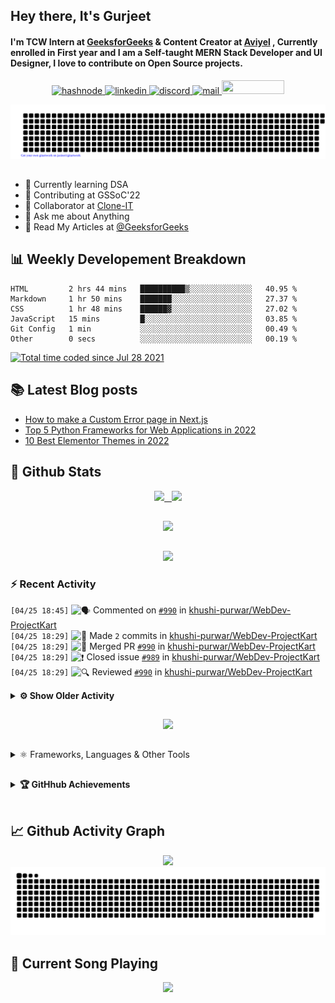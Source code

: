 ## Hey there, It's Gurjeet
#### I'm TCW Intern at [GeeksforGeeks](https://www.geeksforgeeks.org/) & Content Creator at [Aviyel](https://aviyel.com/discussions) , Currently enrolled in First year and I am a Self-taught MERN Stack Developer and UI Designer, I love to contribute on Open Source projects. 

<p align="center">
    <a href="https://gurjeet.hashnode.dev/" target="_blank">
    <img src="https://img.shields.io/badge/@gurjeetsingh-5C87FE?style=for-the-badge&logo=hashnode&logoColor=white" width="130" height="22" alt="hashnode">
    <a href="https://www.linkedin.com/in/gurjeet-singh-virdee-25a476199/" target="_blank">
    <img src="https://img.shields.io/badge/Gurjeet%20Singh%20Virdee-1976D2?style=for-the-badge&logo=linkedin&logoColor=white" width="150" height="22" alt="linkedin">
    <a href="https://discordapp.com/users/916597112882495510" target="_blank">
    <img src="https://img.shields.io/badge/@Guri-5865F2?style=for-the-badge&logo=discord&logoColor=white" width="80" height="22" alt="discord">
    <a href="https://leetcode.com/gurjeetsinghvirdee/" target="_blank">
    <img src="https://img.shields.io/badge/@gurjeetsinghvirdee-FFA116?style=for-the-badge&logo=leetcode&logoColor=white" width="150" height="22" alt="mail">
    <a href = "mailto: gurjeetsinghvirdee@gmail.com" target="_blank"><img src="https://img.shields.io/badge/Say, Hello-D74E43?style=for-the-badge&logo=gmail&logoColor=white" width="100" height="22"></a>
 </p>
 
<p align="center">
    <img src="https://github.com/gurjeetsinghvirdee/gurjeetsinghvirdee/blob/main/gitartwork.svg" />
</p>    
   
 
##         
        
<ul align="left">
  <li> 🏫 Currently learning DSA </li>
  <li> 💜 Contributing at GSSoC'22 </li>
  <li> 🤝 Collaborator at <a href="https://github.com/Rayman-Sodhi/Clone-IT"> Clone-IT </a></li>
  <li> 💬 Ask me about Anything </li>
  <li> 📕 Read My Articles at 
   <a href="https://auth.geeksforgeeks.org/user/gurjeetsinghvirdee/articles" target="_blank">@GeeksforGeeks</a>
 </li>
</ul>  
        
##        
  
## 📊 Weekly Developement Breakdown
  
<!--START_SECTION:waka-->

```text
HTML         2 hrs 44 mins   ██████████▒░░░░░░░░░░░░░░   40.95 %
Markdown     1 hr 50 mins    ███████░░░░░░░░░░░░░░░░░░   27.37 %
CSS          1 hr 48 mins    ██████▓░░░░░░░░░░░░░░░░░░   27.02 %
JavaScript   15 mins         █░░░░░░░░░░░░░░░░░░░░░░░░   03.85 %
Git Config   1 min           ░░░░░░░░░░░░░░░░░░░░░░░░░   00.49 %
Other        0 secs          ░░░░░░░░░░░░░░░░░░░░░░░░░   00.19 %
```

<!--END_SECTION:waka--> 

<a href="https://wakatime.com/@ff7098eb-56b3-4619-bbbb-86aad0fce365"><img src="https://wakatime.com/badge/user/ff7098eb-56b3-4619-bbbb-86aad0fce365.svg?style=for-the-badge" alt="Total time coded since Jul 28 2021" /></a>
  
    
## 📚 Latest Blog posts
<!-- BLOG-POST-LIST:START -->
- [How to make a Custom Error page in Next.js](https://gurjeet.hashnode.dev/how-to-make-a-custom-error-page-in-nextjs)
- [Top 5 Python Frameworks for Web Applications in 2022](https://gurjeet.hashnode.dev/top-5-python-frameworks-for-web-applications-in-2022)
- [10 Best Elementor Themes in 2022](https://gurjeet.hashnode.dev/10-best-elementor-themes-in-2022)
<!-- BLOG-POST-LIST:END -->  
  
##
        
## 💫 Github Stats
        
<div align="center">
 <a href="https://github-readme-streak-stats.herokuapp.com/?user=gurjeetsinghvirdee&theme=synthwave" target="_blank">
   <img width="45%" src="https://github-readme-streak-stats.herokuapp.com/?user=gurjeetsinghvirdee&theme=synthwave" /> &nbsp;
 </a>
    
 <a href="https://github-readme-stats.vercel.app/api?username=gurjeetsinghvirdee&show_icons=true&theme=synthwave&include_all_commits=true" target="_blank">
  <img width="45%" src="https://github-readme-stats.vercel.app/api?username=gurjeetsinghvirdee&show_icons=true&theme=synthwave&include_all_commits=true" />
 </a>
</div>      
  
##
        
<div align="center">
   <a href="https://github-readme-stats.vercel.app/api/top-langs/?username=gurjeetsinghvirdee&layout=compact&hide=html&theme=synthwave" target="_blank">
       <img width="43%" src="https://github-readme-stats.vercel.app/api/top-langs/?username=gurjeetsinghvirdee&layout=compact&&theme=synthwave" />  
   </a> 
</div>   

##        
  
<p align="center">
  <img src="https://github-profile-summary-cards.vercel.app/api/cards/profile-details?username=gurjeetsinghvirdee&theme=dracula&hide_border=true" />
</p>
        
### ⚡ Recent Activity     
        
<!--START_SECTION:activity-->  
`[04/25 18:45]` <img alt="🗣" src="https://github.com/cheesits456/github-activity-readme/raw/master/icons/comment.png" align="top" height="18"> Commented on [`#990`](https://github.com//khushi-purwar/WebDev-ProjectKart/issues/990 'alumni tracking system') in [khushi-purwar/WebDev-ProjectKart](https://github.com/khushi-purwar/WebDev-ProjectKart)  
`[04/25 18:29]` <img alt="📝" src="https://github.com/cheesits456/github-activity-readme/raw/master/icons/commit.png" align="top" height="18"> Made `2` commits in [khushi-purwar/WebDev-ProjectKart](https://github.com/khushi-purwar/WebDev-ProjectKart)  
`[04/25 18:29]` <img alt="🎉" src="https://github.com/cheesits456/github-activity-readme/raw/master/icons/merge.png" align="top" height="18"> Merged PR [`#990`](https://github.com//khushi-purwar/WebDev-ProjectKart/pull/990 'alumni tracking system') in [khushi-purwar/WebDev-ProjectKart](https://github.com/khushi-purwar/WebDev-ProjectKart)  
`[04/25 18:29]` <img alt="❗️" src="https://github.com/cheesits456/github-activity-readme/raw/master/icons/issue.png" align="top" height="18"> Closed issue [`#989`](https://github.com//khushi-purwar/WebDev-ProjectKart/issues/989 'Alumni Tracking System') in [khushi-purwar/WebDev-ProjectKart](https://github.com/khushi-purwar/WebDev-ProjectKart)  
`[04/25 18:29]` <img alt="🔍" src="https://github.com/cheesits456/github-activity-readme/raw/master/icons/review.png" align="top" height="18"> Reviewed [`#990`](https://github.com//khushi-purwar/WebDev-ProjectKart/pull/990 'alumni tracking system') in [khushi-purwar/WebDev-ProjectKart](https://github.com/khushi-purwar/WebDev-ProjectKart)  

<details><summary><b> ⚙️ Show Older Activity</b></summary>

`[04/25 18:18]` <img alt="📝" src="https://github.com/cheesits456/github-activity-readme/raw/master/icons/commit.png" align="top" height="18"> Made `2` commits in [khushi-purwar/WebDev-ProjectKart](https://github.com/khushi-purwar/WebDev-ProjectKart)  
`[04/25 18:18]` <img alt="🎉" src="https://github.com/cheesits456/github-activity-readme/raw/master/icons/merge.png" align="top" height="18"> Merged PR [`#988`](https://github.com//khushi-purwar/WebDev-ProjectKart/pull/988 'Added user-profile-page') in [khushi-purwar/WebDev-ProjectKart](https://github.com/khushi-purwar/WebDev-ProjectKart)  
`[04/25 18:18]` <img alt="❗️" src="https://github.com/cheesits456/github-activity-readme/raw/master/icons/issue.png" align="top" height="18"> Closed issue [`#984`](https://github.com//khushi-purwar/WebDev-ProjectKart/issues/984 'Profile Page for Mobile Screen') in [khushi-purwar/WebDev-ProjectKart](https://github.com/khushi-purwar/WebDev-ProjectKart)  
`[04/25 18:17]` <img alt="🔍" src="https://github.com/cheesits456/github-activity-readme/raw/master/icons/review.png" align="top" height="18"> Reviewed [`#988`](https://github.com//khushi-purwar/WebDev-ProjectKart/pull/988 'Added user-profile-page') in [khushi-purwar/WebDev-ProjectKart](https://github.com/khushi-purwar/WebDev-ProjectKart)  
`[04/25 17:56]` <img alt="📝" src="https://github.com/cheesits456/github-activity-readme/raw/master/icons/commit.png" align="top" height="18"> Made `5` commits in [khushi-purwar/WebDev-ProjectKart](https://github.com/khushi-purwar/WebDev-ProjectKart)  
`[04/25 17:56]` <img alt="🎉" src="https://github.com/cheesits456/github-activity-readme/raw/master/icons/merge.png" align="top" height="18"> Merged PR [`#985`](https://github.com//khushi-purwar/WebDev-ProjectKart/pull/985 'Added Tower of Hanoi Game') in [khushi-purwar/WebDev-ProjectKart](https://github.com/khushi-purwar/WebDev-ProjectKart)  
`[04/25 17:56]` <img alt="❗️" src="https://github.com/cheesits456/github-activity-readme/raw/master/icons/issue.png" align="top" height="18"> Closed issue [`#692`](https://github.com//khushi-purwar/WebDev-ProjectKart/issues/692 'Adding Tower of Hanoi Game') in [khushi-purwar/WebDev-ProjectKart](https://github.com/khushi-purwar/WebDev-ProjectKart)  
`[04/25 17:56]` <img alt="🔍" src="https://github.com/cheesits456/github-activity-readme/raw/master/icons/review.png" align="top" height="18"> Reviewed [`#985`](https://github.com//khushi-purwar/WebDev-ProjectKart/pull/985 'Added Tower of Hanoi Game') in [khushi-purwar/WebDev-ProjectKart](https://github.com/khushi-purwar/WebDev-ProjectKart)  
`[04/25 17:55]` <img alt="📝" src="https://github.com/cheesits456/github-activity-readme/raw/master/icons/commit.png" align="top" height="18"> Made `2` commits in [khushi-purwar/WebDev-ProjectKart](https://github.com/khushi-purwar/WebDev-ProjectKart)  
`[04/25 17:55]` <img alt="🎉" src="https://github.com/cheesits456/github-activity-readme/raw/master/icons/merge.png" align="top" height="18"> Merged PR [`#986`](https://github.com//khushi-purwar/WebDev-ProjectKart/pull/986 'adding magic ball 8 game') in [khushi-purwar/WebDev-ProjectKart](https://github.com/khushi-purwar/WebDev-ProjectKart)  
`[04/25 17:55]` <img alt="❗️" src="https://github.com/cheesits456/github-activity-readme/raw/master/icons/issue.png" align="top" height="18"> Closed issue [`#963`](https://github.com//khushi-purwar/WebDev-ProjectKart/issues/963 'Magic Ball 8') in [khushi-purwar/WebDev-ProjectKart](https://github.com/khushi-purwar/WebDev-ProjectKart)  
`[04/25 17:55]` <img alt="🔍" src="https://github.com/cheesits456/github-activity-readme/raw/master/icons/review.png" align="top" height="18"> Reviewed [`#986`](https://github.com//khushi-purwar/WebDev-ProjectKart/pull/986 'adding magic ball 8 game') in [khushi-purwar/WebDev-ProjectKart](https://github.com/khushi-purwar/WebDev-ProjectKart)  
`[04/25 16:59]` <img alt="🗣" src="https://github.com/cheesits456/github-activity-readme/raw/master/icons/comment.png" align="top" height="18"> Commented on [`#952`](https://github.com//khushi-purwar/WebDev-ProjectKart/issues/952 'Added clone of JetBrains Website') in [khushi-purwar/WebDev-ProjectKart](https://github.com/khushi-purwar/WebDev-ProjectKart)  
`[04/25 16:52]` <img alt="🗣" src="https://github.com/cheesits456/github-activity-readme/raw/master/icons/comment.png" align="top" height="18"> Commented on [`#952`](https://github.com//khushi-purwar/WebDev-ProjectKart/issues/952 'Added clone of JetBrains Website') in [khushi-purwar/WebDev-ProjectKart](https://github.com/khushi-purwar/WebDev-ProjectKart)  
`[04/25 16:46]` <img alt="📝" src="https://github.com/cheesits456/github-activity-readme/raw/master/icons/commit.png" align="top" height="18"> Made `48` commits in [gurjeetsinghvirdee/WebDev-ProjectKart](https://github.com/gurjeetsinghvirdee/WebDev-ProjectKart)  
`[04/25 16:44]` <img alt="🗣" src="https://github.com/cheesits456/github-activity-readme/raw/master/icons/comment.png" align="top" height="18"> Commented on [`#983`](https://github.com//khushi-purwar/WebDev-ProjectKart/issues/983 'Added .xyz Website Clone') in [khushi-purwar/WebDev-ProjectKart](https://github.com/khushi-purwar/WebDev-ProjectKart)  
`[04/25 16:42]` <img alt="🗣" src="https://github.com/cheesits456/github-activity-readme/raw/master/icons/comment.png" align="top" height="18"> Commented on [`#399`](https://github.com//Rayman-Sodhi/Clone-IT/issues/399 'Added Girlscript Summer Of Code(GSSoC) Website Clone') in [Rayman-Sodhi/Clone-IT](https://github.com/Rayman-Sodhi/Clone-IT)  
`[04/25 16:41]` <img alt="📝" src="https://github.com/cheesits456/github-activity-readme/raw/master/icons/commit.png" align="top" height="18"> Made `2` commits in [Rayman-Sodhi/Clone-IT](https://github.com/Rayman-Sodhi/Clone-IT)  
`[04/25 16:41]` <img alt="🎉" src="https://github.com/cheesits456/github-activity-readme/raw/master/icons/merge.png" align="top" height="18"> Merged PR [`#415`](https://github.com//Rayman-Sodhi/Clone-IT/pull/415 'Revert "Added Girlscript Summer Of Code(GSSoC) Website Clone"') in [Rayman-Sodhi/Clone-IT](https://github.com/Rayman-Sodhi/Clone-IT)  
`[04/25 16:41]` <img alt="✅" src="https://github.com/cheesits456/github-activity-readme/raw/master/icons/pr-open.png" align="top" height="18"> Opened PR [`#415`](https://github.com//Rayman-Sodhi/Clone-IT/pull/415 'Revert "Added Girlscript Summer Of Code(GSSoC) Website Clone"') in [Rayman-Sodhi/Clone-IT](https://github.com/Rayman-Sodhi/Clone-IT)  
`[04/25 16:41]` <img alt="📂" src="https://github.com/cheesits456/github-activity-readme/raw/master/icons/create-branch.png" align="top" height="18"> Created branch [`revert-399-main`](https://github.com/Rayman-Sodhi/Clone-IT/tree/revert-399-main) in [Rayman-Sodhi/Clone-IT](https://github.com/Rayman-Sodhi/Clone-IT)  
`[04/25 16:31]` <img alt="🔍" src="https://github.com/cheesits456/github-activity-readme/raw/master/icons/review.png" align="top" height="18"> Reviewed [`#983`](https://github.com//khushi-purwar/WebDev-ProjectKart/pull/983 'Added .xyz Website Clone') in [khushi-purwar/WebDev-ProjectKart](https://github.com/khushi-purwar/WebDev-ProjectKart)  
`[04/25 16:24]` <img alt="🗣" src="https://github.com/cheesits456/github-activity-readme/raw/master/icons/comment.png" align="top" height="18"> Commented on [`#977`](https://github.com//khushi-purwar/WebDev-ProjectKart/issues/977 'Calculate EMI🧮') in [khushi-purwar/WebDev-ProjectKart](https://github.com/khushi-purwar/WebDev-ProjectKart)  
`[04/25 16:19]` <img alt="🔍" src="https://github.com/cheesits456/github-activity-readme/raw/master/icons/review.png" align="top" height="18"> Reviewed [`#977`](https://github.com//khushi-purwar/WebDev-ProjectKart/pull/977 'Calculate EMI🧮') in [khushi-purwar/WebDev-ProjectKart](https://github.com/khushi-purwar/WebDev-ProjectKart)  
`[04/25 16:19]` <img alt="🗣" src="https://github.com/cheesits456/github-activity-readme/raw/master/icons/comment.png" align="top" height="18"> Commented on [`#977`](https://github.com//khushi-purwar/WebDev-ProjectKart/issues/977 'Calculate EMI🧮') in [khushi-purwar/WebDev-ProjectKart](https://github.com/khushi-purwar/WebDev-ProjectKart)  
`[04/25 16:18]` <img alt="📝" src="https://github.com/cheesits456/github-activity-readme/raw/master/icons/commit.png" align="top" height="18"> Made `3` commits in [khushi-purwar/WebDev-ProjectKart](https://github.com/khushi-purwar/WebDev-ProjectKart)  
`[04/25 16:18]` <img alt="🎉" src="https://github.com/cheesits456/github-activity-readme/raw/master/icons/merge.png" align="top" height="18"> Merged PR [`#976`](https://github.com//khushi-purwar/WebDev-ProjectKart/pull/976 'Credit Card UI') in [khushi-purwar/WebDev-ProjectKart](https://github.com/khushi-purwar/WebDev-ProjectKart)  
`[04/25 16:18]` <img alt="❗️" src="https://github.com/cheesits456/github-activity-readme/raw/master/icons/issue.png" align="top" height="18"> Closed issue [`#927`](https://github.com//khushi-purwar/WebDev-ProjectKart/issues/927 'Credit Card UI') in [khushi-purwar/WebDev-ProjectKart](https://github.com/khushi-purwar/WebDev-ProjectKart)  
`[04/25 16:17]` <img alt="🔍" src="https://github.com/cheesits456/github-activity-readme/raw/master/icons/review.png" align="top" height="18"> Reviewed [`#976`](https://github.com//khushi-purwar/WebDev-ProjectKart/pull/976 'Credit Card UI') in [khushi-purwar/WebDev-ProjectKart](https://github.com/khushi-purwar/WebDev-ProjectKart)  
`[04/25 16:17]` <img alt="📝" src="https://github.com/cheesits456/github-activity-readme/raw/master/icons/commit.png" align="top" height="18"> Made `9` commits in [khushi-purwar/WebDev-ProjectKart](https://github.com/khushi-purwar/WebDev-ProjectKart)  
`[04/25 16:17]` <img alt="🎉" src="https://github.com/cheesits456/github-activity-readme/raw/master/icons/merge.png" align="top" height="18"> Merged PR [`#975`](https://github.com//khushi-purwar/WebDev-ProjectKart/pull/975 'Two Vertical Slider ') in [khushi-purwar/WebDev-ProjectKart](https://github.com/khushi-purwar/WebDev-ProjectKart)  
`[04/25 16:17]` <img alt="❗️" src="https://github.com/cheesits456/github-activity-readme/raw/master/icons/issue.png" align="top" height="18"> Closed issue [`#763`](https://github.com//khushi-purwar/WebDev-ProjectKart/issues/763 'Two Vertical Slider') in [khushi-purwar/WebDev-ProjectKart](https://github.com/khushi-purwar/WebDev-ProjectKart)  
`[04/25 16:17]` <img alt="🗣" src="https://github.com/cheesits456/github-activity-readme/raw/master/icons/comment.png" align="top" height="18"> Commented on [`#975`](https://github.com//khushi-purwar/WebDev-ProjectKart/issues/975 'Two Vertical Slider ') in [khushi-purwar/WebDev-ProjectKart](https://github.com/khushi-purwar/WebDev-ProjectKart)  
`[04/25 16:16]` <img alt="🔍" src="https://github.com/cheesits456/github-activity-readme/raw/master/icons/review.png" align="top" height="18"> Reviewed [`#975`](https://github.com//khushi-purwar/WebDev-ProjectKart/pull/975 'Two Vertical Slider ') in [khushi-purwar/WebDev-ProjectKart](https://github.com/khushi-purwar/WebDev-ProjectKart)  
`[04/25 16:16]` <img alt="🔍" src="https://github.com/cheesits456/github-activity-readme/raw/master/icons/review.png" align="top" height="18"> Reviewed [`#975`](https://github.com//khushi-purwar/WebDev-ProjectKart/pull/975 'Two Vertical Slider ') in [khushi-purwar/WebDev-ProjectKart](https://github.com/khushi-purwar/WebDev-ProjectKart)  
`[04/25 16:02]` <img alt="🗣" src="https://github.com/cheesits456/github-activity-readme/raw/master/icons/comment.png" align="top" height="18"> Commented on [`#965`](https://github.com//khushi-purwar/WebDev-ProjectKart/issues/965 'hysky website ') in [khushi-purwar/WebDev-ProjectKart](https://github.com/khushi-purwar/WebDev-ProjectKart)  
`[04/25 15:58]` <img alt="📝" src="https://github.com/cheesits456/github-activity-readme/raw/master/icons/commit.png" align="top" height="18"> Made `4` commits in [khushi-purwar/WebDev-ProjectKart](https://github.com/khushi-purwar/WebDev-ProjectKart)  
`[04/25 15:58]` <img alt="🎉" src="https://github.com/cheesits456/github-activity-readme/raw/master/icons/merge.png" align="top" height="18"> Merged PR [`#961`](https://github.com//khushi-purwar/WebDev-ProjectKart/pull/961 'Speed Tying Game') in [khushi-purwar/WebDev-ProjectKart](https://github.com/khushi-purwar/WebDev-ProjectKart)  
`[04/25 15:58]` <img alt="❗️" src="https://github.com/cheesits456/github-activity-readme/raw/master/icons/issue.png" align="top" height="18"> Closed issue [`#955`](https://github.com//khushi-purwar/WebDev-ProjectKart/issues/955 'Speed Typing Game') in [khushi-purwar/WebDev-ProjectKart](https://github.com/khushi-purwar/WebDev-ProjectKart)  
`[04/25 15:57]` <img alt="🔍" src="https://github.com/cheesits456/github-activity-readme/raw/master/icons/review.png" align="top" height="18"> Reviewed [`#961`](https://github.com//khushi-purwar/WebDev-ProjectKart/pull/961 'Speed Tying Game') in [khushi-purwar/WebDev-ProjectKart](https://github.com/khushi-purwar/WebDev-ProjectKart)  
`[04/25 15:57]` <img alt="🎉" src="https://github.com/cheesits456/github-activity-readme/raw/master/icons/merge.png" align="top" height="18"> Merged PR [`#973`](https://github.com//khushi-purwar/WebDev-ProjectKart/pull/973 'adding virtual drum') in [khushi-purwar/WebDev-ProjectKart](https://github.com/khushi-purwar/WebDev-ProjectKart)  
`[04/25 15:56]` <img alt="🔍" src="https://github.com/cheesits456/github-activity-readme/raw/master/icons/review.png" align="top" height="18"> Reviewed [`#973`](https://github.com//khushi-purwar/WebDev-ProjectKart/pull/973 'adding virtual drum') in [khushi-purwar/WebDev-ProjectKart](https://github.com/khushi-purwar/WebDev-ProjectKart)  
`[04/25 15:56]` <img alt="📝" src="https://github.com/cheesits456/github-activity-readme/raw/master/icons/commit.png" align="top" height="18"> Made `2` commits in [khushi-purwar/WebDev-ProjectKart](https://github.com/khushi-purwar/WebDev-ProjectKart)  
`[04/25 15:56]` <img alt="🎉" src="https://github.com/cheesits456/github-activity-readme/raw/master/icons/merge.png" align="top" height="18"> Merged PR [`#954`](https://github.com//khushi-purwar/WebDev-ProjectKart/pull/954 'Indian Postal Code Tracker Added') in [khushi-purwar/WebDev-ProjectKart](https://github.com/khushi-purwar/WebDev-ProjectKart)  
`[04/25 15:56]` <img alt="❗️" src="https://github.com/cheesits456/github-activity-readme/raw/master/icons/issue.png" align="top" height="18"> Closed issue [`#916`](https://github.com//khushi-purwar/WebDev-ProjectKart/issues/916 'Indian Postal Code Tracker') in [khushi-purwar/WebDev-ProjectKart](https://github.com/khushi-purwar/WebDev-ProjectKart)  
`[04/25 15:56]` <img alt="🔍" src="https://github.com/cheesits456/github-activity-readme/raw/master/icons/review.png" align="top" height="18"> Reviewed [`#954`](https://github.com//khushi-purwar/WebDev-ProjectKart/pull/954 'Indian Postal Code Tracker Added') in [khushi-purwar/WebDev-ProjectKart](https://github.com/khushi-purwar/WebDev-ProjectKart)  
`[04/25 15:53]` <img alt="📝" src="https://github.com/cheesits456/github-activity-readme/raw/master/icons/commit.png" align="top" height="18"> Made `4` commits in [khushi-purwar/WebDev-ProjectKart](https://github.com/khushi-purwar/WebDev-ProjectKart)  
`[04/25 15:53]` <img alt="🎉" src="https://github.com/cheesits456/github-activity-readme/raw/master/icons/merge.png" align="top" height="18"> Merged PR [`#978`](https://github.com//khushi-purwar/WebDev-ProjectKart/pull/978 'Simple-interest-Calculator') in [khushi-purwar/WebDev-ProjectKart](https://github.com/khushi-purwar/WebDev-ProjectKart)  
`[04/25 15:53]` <img alt="❗️" src="https://github.com/cheesits456/github-activity-readme/raw/master/icons/issue.png" align="top" height="18"> Closed issue [`#956`](https://github.com//khushi-purwar/WebDev-ProjectKart/issues/956 'Calculate Simple-Interest') in [khushi-purwar/WebDev-ProjectKart](https://github.com/khushi-purwar/WebDev-ProjectKart)  
`[04/25 15:53]` <img alt="🔍" src="https://github.com/cheesits456/github-activity-readme/raw/master/icons/review.png" align="top" height="18"> Reviewed [`#978`](https://github.com//khushi-purwar/WebDev-ProjectKart/pull/978 'Simple-interest-Calculator') in [khushi-purwar/WebDev-ProjectKart](https://github.com/khushi-purwar/WebDev-ProjectKart)  
`[04/25 15:53]` <img alt="📝" src="https://github.com/cheesits456/github-activity-readme/raw/master/icons/commit.png" align="top" height="18"> Made `5` commits in [khushi-purwar/WebDev-ProjectKart](https://github.com/khushi-purwar/WebDev-ProjectKart)  
`[04/25 15:53]` <img alt="🎉" src="https://github.com/cheesits456/github-activity-readme/raw/master/icons/merge.png" align="top" height="18"> Merged PR [`#966`](https://github.com//khushi-purwar/WebDev-ProjectKart/pull/966 'Added Email Validator Using JavaScript') in [khushi-purwar/WebDev-ProjectKart](https://github.com/khushi-purwar/WebDev-ProjectKart)  
`[04/25 15:53]` <img alt="❗️" src="https://github.com/cheesits456/github-activity-readme/raw/master/icons/issue.png" align="top" height="18"> Closed issue [`#868`](https://github.com//khushi-purwar/WebDev-ProjectKart/issues/868 'Adding an Email Validator Using Javascript') in [khushi-purwar/WebDev-ProjectKart](https://github.com/khushi-purwar/WebDev-ProjectKart)  
`[04/25 15:52]` <img alt="🔍" src="https://github.com/cheesits456/github-activity-readme/raw/master/icons/review.png" align="top" height="18"> Reviewed [`#966`](https://github.com//khushi-purwar/WebDev-ProjectKart/pull/966 'Added Email Validator Using JavaScript') in [khushi-purwar/WebDev-ProjectKart](https://github.com/khushi-purwar/WebDev-ProjectKart)  
`[04/25 15:49]` <img alt="📝" src="https://github.com/cheesits456/github-activity-readme/raw/master/icons/commit.png" align="top" height="18"> Made `2` commits in [khushi-purwar/WebDev-ProjectKart](https://github.com/khushi-purwar/WebDev-ProjectKart)  
`[04/25 15:49]` <img alt="🎉" src="https://github.com/cheesits456/github-activity-readme/raw/master/icons/merge.png" align="top" height="18"> Merged PR [`#965`](https://github.com//khushi-purwar/WebDev-ProjectKart/pull/965 'hysky website ') in [khushi-purwar/WebDev-ProjectKart](https://github.com/khushi-purwar/WebDev-ProjectKart)  
`[04/25 15:49]` <img alt="🔍" src="https://github.com/cheesits456/github-activity-readme/raw/master/icons/review.png" align="top" height="18"> Reviewed [`#965`](https://github.com//khushi-purwar/WebDev-ProjectKart/pull/965 'hysky website ') in [khushi-purwar/WebDev-ProjectKart](https://github.com/khushi-purwar/WebDev-ProjectKart)  
`[04/25 13:29]` <img alt="🗣" src="https://github.com/cheesits456/github-activity-readme/raw/master/icons/comment.png" align="top" height="18"> Commented on [`#965`](https://github.com//khushi-purwar/WebDev-ProjectKart/issues/965 'hysky website ') in [khushi-purwar/WebDev-ProjectKart](https://github.com/khushi-purwar/WebDev-ProjectKart)  
`[04/25 13:12]` <img alt="🗣" src="https://github.com/cheesits456/github-activity-readme/raw/master/icons/comment.png" align="top" height="18"> Commented on [`#952`](https://github.com//khushi-purwar/WebDev-ProjectKart/issues/952 'Added clone of JetBrains Website') in [khushi-purwar/WebDev-ProjectKart](https://github.com/khushi-purwar/WebDev-ProjectKart)  
`[04/25 13:12]` <img alt="❗️" src="https://github.com/cheesits456/github-activity-readme/raw/master/icons/issue.png" align="top" height="18"> Closed issue [`#391`](https://github.com//Rayman-Sodhi/Clone-IT/issues/391 'Rapido Bike Taxi Website Clone') in [Rayman-Sodhi/Clone-IT](https://github.com/Rayman-Sodhi/Clone-IT)  
`[04/25 06:16]` <img alt="❗️" src="https://github.com/cheesits456/github-activity-readme/raw/master/icons/issue.png" align="top" height="18"> Closed issue [`#394`](https://github.com//Rayman-Sodhi/Clone-IT/issues/394 'Girlscript Summer Of Code(GSSoC) Website Clone') in [Rayman-Sodhi/Clone-IT](https://github.com/Rayman-Sodhi/Clone-IT)  
`[04/24 11:18]` <img alt="📝" src="https://github.com/cheesits456/github-activity-readme/raw/master/icons/commit.png" align="top" height="18"> Made `2` commits in [khushi-purwar/WebDev-ProjectKart](https://github.com/khushi-purwar/WebDev-ProjectKart)  
`[04/24 11:18]` <img alt="🎉" src="https://github.com/cheesits456/github-activity-readme/raw/master/icons/merge.png" align="top" height="18"> Merged PR [`#960`](https://github.com//khushi-purwar/WebDev-ProjectKart/pull/960 'feat:adblock detector added') in [khushi-purwar/WebDev-ProjectKart](https://github.com/khushi-purwar/WebDev-ProjectKart)  
`[04/24 11:18]` <img alt="❗️" src="https://github.com/cheesits456/github-activity-readme/raw/master/icons/issue.png" align="top" height="18"> Closed issue [`#832`](https://github.com//khushi-purwar/WebDev-ProjectKart/issues/832 'Adblock detector') in [khushi-purwar/WebDev-ProjectKart](https://github.com/khushi-purwar/WebDev-ProjectKart)  
`[04/24 11:18]` <img alt="🔍" src="https://github.com/cheesits456/github-activity-readme/raw/master/icons/review.png" align="top" height="18"> Reviewed [`#960`](https://github.com//khushi-purwar/WebDev-ProjectKart/pull/960 'feat:adblock detector added') in [khushi-purwar/WebDev-ProjectKart](https://github.com/khushi-purwar/WebDev-ProjectKart)  
`[04/24 07:27]` <img alt="📝" src="https://github.com/cheesits456/github-activity-readme/raw/master/icons/commit.png" align="top" height="18"> Made `7` commits in [khushi-purwar/WebDev-ProjectKart](https://github.com/khushi-purwar/WebDev-ProjectKart)  
`[04/24 07:27]` <img alt="🎉" src="https://github.com/cheesits456/github-activity-readme/raw/master/icons/merge.png" align="top" height="18"> Merged PR [`#958`](https://github.com//khushi-purwar/WebDev-ProjectKart/pull/958 'Tiktok') in [khushi-purwar/WebDev-ProjectKart](https://github.com/khushi-purwar/WebDev-ProjectKart)  
`[04/24 07:27]` <img alt="❗️" src="https://github.com/cheesits456/github-activity-readme/raw/master/icons/issue.png" align="top" height="18"> Closed issue [`#929`](https://github.com//khushi-purwar/WebDev-ProjectKart/issues/929 'Tiktok Clone ') in [khushi-purwar/WebDev-ProjectKart](https://github.com/khushi-purwar/WebDev-ProjectKart)  
`[04/24 07:27]` <img alt="🔍" src="https://github.com/cheesits456/github-activity-readme/raw/master/icons/review.png" align="top" height="18"> Reviewed [`#958`](https://github.com//khushi-purwar/WebDev-ProjectKart/pull/958 'Tiktok') in [khushi-purwar/WebDev-ProjectKart](https://github.com/khushi-purwar/WebDev-ProjectKart)  
`[04/24 07:27]` <img alt="🗣" src="https://github.com/cheesits456/github-activity-readme/raw/master/icons/comment.png" align="top" height="18"> Commented on [`#958`](https://github.com//khushi-purwar/WebDev-ProjectKart/issues/958 'Tiktok') in [khushi-purwar/WebDev-ProjectKart](https://github.com/khushi-purwar/WebDev-ProjectKart)  
`[04/24 06:39]` <img alt="🗣" src="https://github.com/cheesits456/github-activity-readme/raw/master/icons/comment.png" align="top" height="18"> Commented on [`#387`](https://github.com//Rayman-Sodhi/Clone-IT/issues/387 'Added new images for modals') in [Rayman-Sodhi/Clone-IT](https://github.com/Rayman-Sodhi/Clone-IT)  
`[04/24 06:33]` <img alt="📝" src="https://github.com/cheesits456/github-activity-readme/raw/master/icons/commit.png" align="top" height="18"> Made `4` commits in [khushi-purwar/WebDev-ProjectKart](https://github.com/khushi-purwar/WebDev-ProjectKart)  
`[04/24 06:33]` <img alt="🎉" src="https://github.com/cheesits456/github-activity-readme/raw/master/icons/merge.png" align="top" height="18"> Merged PR [`#957`](https://github.com//khushi-purwar/WebDev-ProjectKart/pull/957 'Pepsi Landing Page') in [khushi-purwar/WebDev-ProjectKart](https://github.com/khushi-purwar/WebDev-ProjectKart)  
`[04/24 06:33]` <img alt="❗️" src="https://github.com/cheesits456/github-activity-readme/raw/master/icons/issue.png" align="top" height="18"> Closed issue [`#853`](https://github.com//khushi-purwar/WebDev-ProjectKart/issues/853 'Pepsi Landing Page') in [khushi-purwar/WebDev-ProjectKart](https://github.com/khushi-purwar/WebDev-ProjectKart)  
`[04/24 06:33]` <img alt="🔍" src="https://github.com/cheesits456/github-activity-readme/raw/master/icons/review.png" align="top" height="18"> Reviewed [`#957`](https://github.com//khushi-purwar/WebDev-ProjectKart/pull/957 'Pepsi Landing Page') in [khushi-purwar/WebDev-ProjectKart](https://github.com/khushi-purwar/WebDev-ProjectKart)  
`[04/24 05:15]` <img alt="🗣" src="https://github.com/cheesits456/github-activity-readme/raw/master/icons/comment.png" align="top" height="18"> Commented on [`#234`](https://github.com//arpit456jain/CodingEasy/issues/234 'A separate page for listing our templates and downloading them') in [arpit456jain/CodingEasy](https://github.com/arpit456jain/CodingEasy)  
`[04/23 20:44]` <img alt="🔍" src="https://github.com/cheesits456/github-activity-readme/raw/master/icons/review.png" align="top" height="18"> Reviewed [`#952`](https://github.com//khushi-purwar/WebDev-ProjectKart/pull/952 'Added clone of JetBrains Website') in [khushi-purwar/WebDev-ProjectKart](https://github.com/khushi-purwar/WebDev-ProjectKart)  
`[04/23 20:40]` <img alt="📝" src="https://github.com/cheesits456/github-activity-readme/raw/master/icons/commit.png" align="top" height="18"> Made `4` commits in [khushi-purwar/WebDev-ProjectKart](https://github.com/khushi-purwar/WebDev-ProjectKart)  
`[04/23 20:40]` <img alt="🎉" src="https://github.com/cheesits456/github-activity-readme/raw/master/icons/merge.png" align="top" height="18"> Merged PR [`#953`](https://github.com//khushi-purwar/WebDev-ProjectKart/pull/953 'adding election map') in [khushi-purwar/WebDev-ProjectKart](https://github.com/khushi-purwar/WebDev-ProjectKart)  
`[04/23 20:40]` <img alt="❗️" src="https://github.com/cheesits456/github-activity-readme/raw/master/icons/issue.png" align="top" height="18"> Closed issue [`#900`](https://github.com//khushi-purwar/WebDev-ProjectKart/issues/900 'Election Map') in [khushi-purwar/WebDev-ProjectKart](https://github.com/khushi-purwar/WebDev-ProjectKart)  
`[04/23 20:40]` <img alt="🔍" src="https://github.com/cheesits456/github-activity-readme/raw/master/icons/review.png" align="top" height="18"> Reviewed [`#953`](https://github.com//khushi-purwar/WebDev-ProjectKart/pull/953 'adding election map') in [khushi-purwar/WebDev-ProjectKart](https://github.com/khushi-purwar/WebDev-ProjectKart)  
`[04/23 20:35]` <img alt="🗣" src="https://github.com/cheesits456/github-activity-readme/raw/master/icons/comment.png" align="top" height="18"> Commented on [`#34`](https://github.com//KaizenGirl1111/GSGrihSangini/issues/34 'Github Pages not working ') in [KaizenGirl1111/GSGrihSangini](https://github.com/KaizenGirl1111/GSGrihSangini)  
`[04/23 20:04]` <img alt="❗️" src="https://github.com/cheesits456/github-activity-readme/raw/master/icons/issue.png" align="top" height="18"> Closed issue [`#335`](https://github.com//Rayman-Sodhi/Clone-IT/issues/335 'OLX Website Clone') in [Rayman-Sodhi/Clone-IT](https://github.com/Rayman-Sodhi/Clone-IT)  
`[04/23 20:00]` <img alt="🗣" src="https://github.com/cheesits456/github-activity-readme/raw/master/icons/comment.png" align="top" height="18"> Commented on [`#409`](https://github.com//Rayman-Sodhi/Clone-IT/issues/409 'Groww investement website clone .') in [Rayman-Sodhi/Clone-IT](https://github.com/Rayman-Sodhi/Clone-IT)  
`[04/23 19:59]` <img alt="🗣" src="https://github.com/cheesits456/github-activity-readme/raw/master/icons/comment.png" align="top" height="18"> Commented on [`#407`](https://github.com//Rayman-Sodhi/Clone-IT/issues/407 'Leetcode Website Clone') in [Rayman-Sodhi/Clone-IT](https://github.com/Rayman-Sodhi/Clone-IT)  
`[04/23 19:59]` <img alt="🗣" src="https://github.com/cheesits456/github-activity-readme/raw/master/icons/comment.png" align="top" height="18"> Commented on [`#406`](https://github.com//Rayman-Sodhi/Clone-IT/issues/406 'HackerEarth Website Clone') in [Rayman-Sodhi/Clone-IT](https://github.com/Rayman-Sodhi/Clone-IT)  
`[04/23 19:58]` <img alt="🗣" src="https://github.com/cheesits456/github-activity-readme/raw/master/icons/comment.png" align="top" height="18"> Commented on [`#405`](https://github.com//Rayman-Sodhi/Clone-IT/issues/405 'Jet Brains Website Clone') in [Rayman-Sodhi/Clone-IT](https://github.com/Rayman-Sodhi/Clone-IT)  
`[04/23 19:58]` <img alt="🗣" src="https://github.com/cheesits456/github-activity-readme/raw/master/icons/comment.png" align="top" height="18"> Commented on [`#404`](https://github.com//Rayman-Sodhi/Clone-IT/issues/404 'Moralis Website UI Clone') in [Rayman-Sodhi/Clone-IT](https://github.com/Rayman-Sodhi/Clone-IT)  
`[04/23 19:58]` <img alt="🗣" src="https://github.com/cheesits456/github-activity-readme/raw/master/icons/comment.png" align="top" height="18"> Commented on [`#403`](https://github.com//Rayman-Sodhi/Clone-IT/issues/403 'Fueler Website UI Clone') in [Rayman-Sodhi/Clone-IT](https://github.com/Rayman-Sodhi/Clone-IT)  
`[04/23 19:57]` <img alt="🗣" src="https://github.com/cheesits456/github-activity-readme/raw/master/icons/comment.png" align="top" height="18"> Commented on [`#402`](https://github.com//Rayman-Sodhi/Clone-IT/issues/402 'Telegram Website Clone') in [Rayman-Sodhi/Clone-IT](https://github.com/Rayman-Sodhi/Clone-IT)  
`[04/23 19:55]` <img alt="❗️" src="https://github.com/cheesits456/github-activity-readme/raw/master/icons/issue.png" align="top" height="18"> Opened issue [`#410`](https://github.com//Rayman-Sodhi/Clone-IT/issues/410 'Important ⚠️ ') in [Rayman-Sodhi/Clone-IT](https://github.com/Rayman-Sodhi/Clone-IT)  
`[04/23 19:53]` <img alt="🗣" src="https://github.com/cheesits456/github-activity-readme/raw/master/icons/comment.png" align="top" height="18"> Commented on [`#387`](https://github.com//Rayman-Sodhi/Clone-IT/issues/387 'Added new images for modals') in [Rayman-Sodhi/Clone-IT](https://github.com/Rayman-Sodhi/Clone-IT)  
`[04/23 19:33]` <img alt="🗣" src="https://github.com/cheesits456/github-activity-readme/raw/master/icons/comment.png" align="top" height="18"> Commented on [`#953`](https://github.com//khushi-purwar/WebDev-ProjectKart/issues/953 'adding election map') in [khushi-purwar/WebDev-ProjectKart](https://github.com/khushi-purwar/WebDev-ProjectKart)  
`[04/23 19:24]` <img alt="📝" src="https://github.com/cheesits456/github-activity-readme/raw/master/icons/commit.png" align="top" height="18"> Made `5` commits in [Rayman-Sodhi/Clone-IT](https://github.com/Rayman-Sodhi/Clone-IT)  
`[04/23 19:24]` <img alt="🎉" src="https://github.com/cheesits456/github-activity-readme/raw/master/icons/merge.png" align="top" height="18"> Merged PR [`#408`](https://github.com//Rayman-Sodhi/Clone-IT/pull/408 'Added Paytm Website Clone') in [Rayman-Sodhi/Clone-IT](https://github.com/Rayman-Sodhi/Clone-IT)  
`[04/23 19:24]` <img alt="🔍" src="https://github.com/cheesits456/github-activity-readme/raw/master/icons/review.png" align="top" height="18"> Reviewed [`#408`](https://github.com//Rayman-Sodhi/Clone-IT/pull/408 'Added Paytm Website Clone') in [Rayman-Sodhi/Clone-IT](https://github.com/Rayman-Sodhi/Clone-IT)  
`[04/23 17:48]` <img alt="🔍" src="https://github.com/cheesits456/github-activity-readme/raw/master/icons/review.png" align="top" height="18"> Reviewed [`#408`](https://github.com//Rayman-Sodhi/Clone-IT/pull/408 'Added Paytm Website Clone') in [Rayman-Sodhi/Clone-IT](https://github.com/Rayman-Sodhi/Clone-IT)  
`[04/23 17:48]` <img alt="🔍" src="https://github.com/cheesits456/github-activity-readme/raw/master/icons/review.png" align="top" height="18"> Reviewed [`#408`](https://github.com//Rayman-Sodhi/Clone-IT/pull/408 'Added Paytm Website Clone') in [Rayman-Sodhi/Clone-IT](https://github.com/Rayman-Sodhi/Clone-IT)  
`[04/23 17:46]` <img alt="📝" src="https://github.com/cheesits456/github-activity-readme/raw/master/icons/commit.png" align="top" height="18"> Made `5` commits in [Rayman-Sodhi/Clone-IT](https://github.com/Rayman-Sodhi/Clone-IT)  
`[04/23 17:46]` <img alt="🎉" src="https://github.com/cheesits456/github-activity-readme/raw/master/icons/merge.png" align="top" height="18"> Merged PR [`#398`](https://github.com//Rayman-Sodhi/Clone-IT/pull/398 'Added Rapido Bike Taxi Website Clone ') in [Rayman-Sodhi/Clone-IT](https://github.com/Rayman-Sodhi/Clone-IT)  
`[04/23 17:46]` <img alt="🔍" src="https://github.com/cheesits456/github-activity-readme/raw/master/icons/review.png" align="top" height="18"> Reviewed [`#398`](https://github.com//Rayman-Sodhi/Clone-IT/pull/398 'Added Rapido Bike Taxi Website Clone ') in [Rayman-Sodhi/Clone-IT](https://github.com/Rayman-Sodhi/Clone-IT)  
`[04/23 17:43]` <img alt="🔍" src="https://github.com/cheesits456/github-activity-readme/raw/master/icons/review.png" align="top" height="18"> Reviewed [`#953`](https://github.com//khushi-purwar/WebDev-ProjectKart/pull/953 'adding election map') in [khushi-purwar/WebDev-ProjectKart](https://github.com/khushi-purwar/WebDev-ProjectKart)  
`[04/23 17:24]` <img alt="🗣" src="https://github.com/cheesits456/github-activity-readme/raw/master/icons/comment.png" align="top" height="18"> Commented on [`#398`](https://github.com//Rayman-Sodhi/Clone-IT/issues/398 'Added Rapido Bike Taxi Website Clone ') in [Rayman-Sodhi/Clone-IT](https://github.com/Rayman-Sodhi/Clone-IT)  
`[04/23 17:23]` <img alt="📝" src="https://github.com/cheesits456/github-activity-readme/raw/master/icons/commit.png" align="top" height="18"> Made `4` commits in [Rayman-Sodhi/Clone-IT](https://github.com/Rayman-Sodhi/Clone-IT)  
`[04/23 17:23]` <img alt="🎉" src="https://github.com/cheesits456/github-activity-readme/raw/master/icons/merge.png" align="top" height="18"> Merged PR [`#399`](https://github.com//Rayman-Sodhi/Clone-IT/pull/399 'Added Girlscript Summer Of Code(GSSoC) Website Clone') in [Rayman-Sodhi/Clone-IT](https://github.com/Rayman-Sodhi/Clone-IT)  
`[04/23 17:23]` <img alt="🔍" src="https://github.com/cheesits456/github-activity-readme/raw/master/icons/review.png" align="top" height="18"> Reviewed [`#399`](https://github.com//Rayman-Sodhi/Clone-IT/pull/399 'Added Girlscript Summer Of Code(GSSoC) Website Clone') in [Rayman-Sodhi/Clone-IT](https://github.com/Rayman-Sodhi/Clone-IT)  
`[04/23 15:24]` <img alt="🗣" src="https://github.com/cheesits456/github-activity-readme/raw/master/icons/comment.png" align="top" height="18"> Commented on [`#655`](https://github.com//Ayush7614/Bundli-Frontend/issues/655 'Create a SNRKS Clone') in [Ayush7614/Bundli-Frontend](https://github.com/Ayush7614/Bundli-Frontend)  
`[04/23 15:23]` <img alt="🗣" src="https://github.com/cheesits456/github-activity-readme/raw/master/icons/comment.png" align="top" height="18"> Commented on [`#657`](https://github.com//Ayush7614/Bundli-Frontend/issues/657 'Hotstar Website Clone') in [Ayush7614/Bundli-Frontend](https://github.com/Ayush7614/Bundli-Frontend)  
`[04/23 15:23]` <img alt="🗣" src="https://github.com/cheesits456/github-activity-readme/raw/master/icons/comment.png" align="top" height="18"> Commented on [`#658`](https://github.com//Ayush7614/Bundli-Frontend/issues/658 'Walmart Website Clone') in [Ayush7614/Bundli-Frontend](https://github.com/Ayush7614/Bundli-Frontend)  
`[04/23 15:22]` <img alt="🗣" src="https://github.com/cheesits456/github-activity-readme/raw/master/icons/comment.png" align="top" height="18"> Commented on [`#654`](https://github.com//Ayush7614/Bundli-Frontend/issues/654 'Dogs website template') in [Ayush7614/Bundli-Frontend](https://github.com/Ayush7614/Bundli-Frontend)  
`[04/23 15:18]` <img alt="🗣" src="https://github.com/cheesits456/github-activity-readme/raw/master/icons/comment.png" align="top" height="18"> Commented on [`#659`](https://github.com//Ayush7614/Bundli-Frontend/issues/659 'I want to add a jumping square project to the current repository.') in [Ayush7614/Bundli-Frontend](https://github.com/Ayush7614/Bundli-Frontend)  
`[04/23 15:15]` <img alt="🗣" src="https://github.com/cheesits456/github-activity-readme/raw/master/icons/comment.png" align="top" height="18"> Commented on [`#399`](https://github.com//Rayman-Sodhi/Clone-IT/issues/399 'Added Girlscript Summer Of Code(GSSoC) Website Clone') in [Rayman-Sodhi/Clone-IT](https://github.com/Rayman-Sodhi/Clone-IT)  
`[04/23 15:08]` <img alt="📝" src="https://github.com/cheesits456/github-activity-readme/raw/master/icons/commit.png" align="top" height="18"> Made `39` commits in [gurjeetsinghvirdee/gssoc-website-new](https://github.com/gurjeetsinghvirdee/gssoc-website-new)  
`[04/23 11:26]` <img alt="📝" src="https://github.com/cheesits456/github-activity-readme/raw/master/icons/commit.png" align="top" height="18"> Made `1` commit in [gurjeetsinghvirdee/Dev-Scripts](https://github.com/gurjeetsinghvirdee/Dev-Scripts)  
`[04/23 11:24]` <img alt="🗣" src="https://github.com/cheesits456/github-activity-readme/raw/master/icons/comment.png" align="top" height="18"> Commented on [`#410`](https://github.com//abhijeet007rocks8/Dev-Scripts/issues/410 'Added Music Player') in [abhijeet007rocks8/Dev-Scripts](https://github.com/abhijeet007rocks8/Dev-Scripts)  
`[04/23 05:39]` <img alt="🗣" src="https://github.com/cheesits456/github-activity-readme/raw/master/icons/comment.png" align="top" height="18"> Commented on [`#905`](https://github.com//khushi-purwar/WebDev-ProjectKart/issues/905 'adding hotel booking app') in [khushi-purwar/WebDev-ProjectKart](https://github.com/khushi-purwar/WebDev-ProjectKart)  
`[04/22 22:23]` <img alt="📝" src="https://github.com/cheesits456/github-activity-readme/raw/master/icons/commit.png" align="top" height="18"> Made `2` commits in [gurjeetsinghvirdee/Clone-IT](https://github.com/gurjeetsinghvirdee/Clone-IT)  
`[04/22 22:19]` <img alt="🗣" src="https://github.com/cheesits456/github-activity-readme/raw/master/icons/comment.png" align="top" height="18"> Commented on [`#388`](https://github.com//Rayman-Sodhi/Clone-IT/issues/388 'Linked Clones') in [Rayman-Sodhi/Clone-IT](https://github.com/Rayman-Sodhi/Clone-IT)  
`[04/22 22:07]` <img alt="📝" src="https://github.com/cheesits456/github-activity-readme/raw/master/icons/commit.png" align="top" height="18"> Made `5` commits in [gurjeetsinghvirdee/Clone-IT](https://github.com/gurjeetsinghvirdee/Clone-IT)  
`[04/22 21:24]` <img alt="❗️" src="https://github.com/cheesits456/github-activity-readme/raw/master/icons/issue.png" align="top" height="18"> Closed issue [`#364`](https://github.com//Rayman-Sodhi/Clone-IT/issues/364 'Reduce size of project by using images on cloud rather than in assets folder') in [Rayman-Sodhi/Clone-IT](https://github.com/Rayman-Sodhi/Clone-IT)  
`[04/22 21:24]` <img alt="🗣" src="https://github.com/cheesits456/github-activity-readme/raw/master/icons/comment.png" align="top" height="18"> Commented on [`#364`](https://github.com//Rayman-Sodhi/Clone-IT/issues/364 'Reduce size of project by using images on cloud rather than in assets folder') in [Rayman-Sodhi/Clone-IT](https://github.com/Rayman-Sodhi/Clone-IT)  
`[04/22 21:23]` <img alt="❗️" src="https://github.com/cheesits456/github-activity-readme/raw/master/icons/issue.png" align="top" height="18"> Closed issue [`#289`](https://github.com//Rayman-Sodhi/Clone-IT/issues/289 'Title: Proper Styling microsoft teams clone') in [Rayman-Sodhi/Clone-IT](https://github.com/Rayman-Sodhi/Clone-IT)  
`[04/22 21:22]` <img alt="🗣" src="https://github.com/cheesits456/github-activity-readme/raw/master/icons/comment.png" align="top" height="18"> Commented on [`#392`](https://github.com//Rayman-Sodhi/Clone-IT/issues/392 'Paytm Website Clone') in [Rayman-Sodhi/Clone-IT](https://github.com/Rayman-Sodhi/Clone-IT)  
`[04/22 21:21]` <img alt="🗣" src="https://github.com/cheesits456/github-activity-readme/raw/master/icons/comment.png" align="top" height="18"> Commented on [`#393`](https://github.com//Rayman-Sodhi/Clone-IT/issues/393 'Ikea Website Clone') in [Rayman-Sodhi/Clone-IT](https://github.com/Rayman-Sodhi/Clone-IT)  
`[04/22 21:21]` <img alt="🗣" src="https://github.com/cheesits456/github-activity-readme/raw/master/icons/comment.png" align="top" height="18"> Commented on [`#394`](https://github.com//Rayman-Sodhi/Clone-IT/issues/394 'Girlscript Summer Of Code(GSSoC) Website Clone') in [Rayman-Sodhi/Clone-IT](https://github.com/Rayman-Sodhi/Clone-IT)  
`[04/22 21:19]` <img alt="🗣" src="https://github.com/cheesits456/github-activity-readme/raw/master/icons/comment.png" align="top" height="18"> Commented on [`#391`](https://github.com//Rayman-Sodhi/Clone-IT/issues/391 'Rapido Bike Taxi Website Clone') in [Rayman-Sodhi/Clone-IT](https://github.com/Rayman-Sodhi/Clone-IT)  
`[04/22 21:19]` <img alt="❗️" src="https://github.com/cheesits456/github-activity-readme/raw/master/icons/issue.png" align="top" height="18"> Closed issue [`#379`](https://github.com//Rayman-Sodhi/Clone-IT/issues/379 'Hindustan Petroleum Clone') in [Rayman-Sodhi/Clone-IT](https://github.com/Rayman-Sodhi/Clone-IT)  
`[04/22 21:18]` <img alt="❗️" src="https://github.com/cheesits456/github-activity-readme/raw/master/icons/issue.png" align="top" height="18"> Closed issue [`#384`](https://github.com//Rayman-Sodhi/Clone-IT/issues/384 'Food Panda Website Clone') in [Rayman-Sodhi/Clone-IT](https://github.com/Rayman-Sodhi/Clone-IT)  
`[04/22 21:18]` <img alt="❗️" src="https://github.com/cheesits456/github-activity-readme/raw/master/icons/issue.png" align="top" height="18"> Closed issue [`#380`](https://github.com//Rayman-Sodhi/Clone-IT/issues/380 'Google Shopping Website Clone') in [Rayman-Sodhi/Clone-IT](https://github.com/Rayman-Sodhi/Clone-IT)  
`[04/22 20:53]` <img alt="📝" src="https://github.com/cheesits456/github-activity-readme/raw/master/icons/commit.png" align="top" height="18"> Made `16` commits in [gurjeetsinghvirdee/WebDev-ProjectKart](https://github.com/gurjeetsinghvirdee/WebDev-ProjectKart)  
`[04/22 18:01]` <img alt="📝" src="https://github.com/cheesits456/github-activity-readme/raw/master/icons/commit.png" align="top" height="18"> Made `12` commits in [khushi-purwar/WebDev-ProjectKart](https://github.com/khushi-purwar/WebDev-ProjectKart)  
`[04/22 18:01]` <img alt="🎉" src="https://github.com/cheesits456/github-activity-readme/raw/master/icons/merge.png" align="top" height="18"> Merged PR [`#913`](https://github.com//khushi-purwar/WebDev-ProjectKart/pull/913 'Scratch Card Application🧩') in [khushi-purwar/WebDev-ProjectKart](https://github.com/khushi-purwar/WebDev-ProjectKart)  
`[04/22 18:01]` <img alt="❗️" src="https://github.com/cheesits456/github-activity-readme/raw/master/icons/issue.png" align="top" height="18"> Closed issue [`#847`](https://github.com//khushi-purwar/WebDev-ProjectKart/issues/847 'Scratch Card Application🧩') in [khushi-purwar/WebDev-ProjectKart](https://github.com/khushi-purwar/WebDev-ProjectKart)  
`[04/22 18:01]` <img alt="🔍" src="https://github.com/cheesits456/github-activity-readme/raw/master/icons/review.png" align="top" height="18"> Reviewed [`#913`](https://github.com//khushi-purwar/WebDev-ProjectKart/pull/913 'Scratch Card Application🧩') in [khushi-purwar/WebDev-ProjectKart](https://github.com/khushi-purwar/WebDev-ProjectKart)  
`[04/22 18:00]` <img alt="🗣" src="https://github.com/cheesits456/github-activity-readme/raw/master/icons/comment.png" align="top" height="18"> Commented on [`#905`](https://github.com//khushi-purwar/WebDev-ProjectKart/issues/905 'adding hotel booking app') in [khushi-purwar/WebDev-ProjectKart](https://github.com/khushi-purwar/WebDev-ProjectKart)  
`[04/22 17:20]` <img alt="🗣" src="https://github.com/cheesits456/github-activity-readme/raw/master/icons/comment.png" align="top" height="18"> Commented on [`#913`](https://github.com//khushi-purwar/WebDev-ProjectKart/issues/913 'Scratch Card Application🧩') in [khushi-purwar/WebDev-ProjectKart](https://github.com/khushi-purwar/WebDev-ProjectKart)  
`[04/22 17:19]` <img alt="📝" src="https://github.com/cheesits456/github-activity-readme/raw/master/icons/commit.png" align="top" height="18"> Made `25` commits in [gurjeetsinghvirdee/WebDev-ProjectKart](https://github.com/gurjeetsinghvirdee/WebDev-ProjectKart)  
`[04/22 17:17]` <img alt="📝" src="https://github.com/cheesits456/github-activity-readme/raw/master/icons/commit.png" align="top" height="18"> Made `4` commits in [khushi-purwar/WebDev-ProjectKart](https://github.com/khushi-purwar/WebDev-ProjectKart)  
`[04/22 17:17]` <img alt="❗️" src="https://github.com/cheesits456/github-activity-readme/raw/master/icons/issue.png" align="top" height="18"> Closed issue [`#672`](https://github.com//khushi-purwar/WebDev-ProjectKart/issues/672 'Temperature Converter Website ') in [khushi-purwar/WebDev-ProjectKart](https://github.com/khushi-purwar/WebDev-ProjectKart)  
`[04/22 17:17]` <img alt="🎉" src="https://github.com/cheesits456/github-activity-readme/raw/master/icons/merge.png" align="top" height="18"> Merged PR [`#676`](https://github.com//khushi-purwar/WebDev-ProjectKart/pull/676 'Temperature Convereter Website') in [khushi-purwar/WebDev-ProjectKart](https://github.com/khushi-purwar/WebDev-ProjectKart)  
`[04/22 17:17]` <img alt="🗣" src="https://github.com/cheesits456/github-activity-readme/raw/master/icons/comment.png" align="top" height="18"> Commented on [`#913`](https://github.com//khushi-purwar/WebDev-ProjectKart/issues/913 'Scratch Card Application🧩') in [khushi-purwar/WebDev-ProjectKart](https://github.com/khushi-purwar/WebDev-ProjectKart)  
`[04/22 17:16]` <img alt="🔍" src="https://github.com/cheesits456/github-activity-readme/raw/master/icons/review.png" align="top" height="18"> Reviewed [`#913`](https://github.com//khushi-purwar/WebDev-ProjectKart/pull/913 'Scratch Card Application🧩') in [khushi-purwar/WebDev-ProjectKart](https://github.com/khushi-purwar/WebDev-ProjectKart)  
`[04/22 17:16]` <img alt="🗣" src="https://github.com/cheesits456/github-activity-readme/raw/master/icons/comment.png" align="top" height="18"> Commented on [`#913`](https://github.com//khushi-purwar/WebDev-ProjectKart/issues/913 'Scratch Card Application🧩') in [khushi-purwar/WebDev-ProjectKart](https://github.com/khushi-purwar/WebDev-ProjectKart)  
`[04/22 17:14]` <img alt="❗️" src="https://github.com/cheesits456/github-activity-readme/raw/master/icons/issue.png" align="top" height="18"> Closed issue [`#526`](https://github.com//khushi-purwar/WebDev-ProjectKart/issues/526 'Adding a Tower Stack Game') in [khushi-purwar/WebDev-ProjectKart](https://github.com/khushi-purwar/WebDev-ProjectKart)  
`[04/22 17:14]` <img alt="📝" src="https://github.com/cheesits456/github-activity-readme/raw/master/icons/commit.png" align="top" height="18"> Made `5` commits in [khushi-purwar/WebDev-ProjectKart](https://github.com/khushi-purwar/WebDev-ProjectKart)  
`[04/22 17:14]` <img alt="🎉" src="https://github.com/cheesits456/github-activity-readme/raw/master/icons/merge.png" align="top" height="18"> Merged PR [`#914`](https://github.com//khushi-purwar/WebDev-ProjectKart/pull/914 'Added Tower Stack Game') in [khushi-purwar/WebDev-ProjectKart](https://github.com/khushi-purwar/WebDev-ProjectKart)  
`[04/22 17:14]` <img alt="🔍" src="https://github.com/cheesits456/github-activity-readme/raw/master/icons/review.png" align="top" height="18"> Reviewed [`#914`](https://github.com//khushi-purwar/WebDev-ProjectKart/pull/914 'Added Tower Stack Game') in [khushi-purwar/WebDev-ProjectKart](https://github.com/khushi-purwar/WebDev-ProjectKart)  
`[04/22 17:14]` <img alt="📝" src="https://github.com/cheesits456/github-activity-readme/raw/master/icons/commit.png" align="top" height="18"> Made `2` commits in [khushi-purwar/WebDev-ProjectKart](https://github.com/khushi-purwar/WebDev-ProjectKart)  
`[04/22 17:14]` <img alt="❗️" src="https://github.com/cheesits456/github-activity-readme/raw/master/icons/issue.png" align="top" height="18"> Closed issue [`#695`](https://github.com//khushi-purwar/WebDev-ProjectKart/issues/695 'Adobe Website Clone') in [khushi-purwar/WebDev-ProjectKart](https://github.com/khushi-purwar/WebDev-ProjectKart)  
`[04/22 17:14]` <img alt="🎉" src="https://github.com/cheesits456/github-activity-readme/raw/master/icons/merge.png" align="top" height="18"> Merged PR [`#921`](https://github.com//khushi-purwar/WebDev-ProjectKart/pull/921 'Added Adobe_Website_Clone files') in [khushi-purwar/WebDev-ProjectKart](https://github.com/khushi-purwar/WebDev-ProjectKart)  
`[04/22 17:13]` <img alt="🔍" src="https://github.com/cheesits456/github-activity-readme/raw/master/icons/review.png" align="top" height="18"> Reviewed [`#921`](https://github.com//khushi-purwar/WebDev-ProjectKart/pull/921 'Added Adobe_Website_Clone files') in [khushi-purwar/WebDev-ProjectKart](https://github.com/khushi-purwar/WebDev-ProjectKart)  
`[04/22 17:13]` <img alt="📝" src="https://github.com/cheesits456/github-activity-readme/raw/master/icons/commit.png" align="top" height="18"> Made `2` commits in [khushi-purwar/WebDev-ProjectKart](https://github.com/khushi-purwar/WebDev-ProjectKart)  
`[04/22 17:13]` <img alt="🎉" src="https://github.com/cheesits456/github-activity-readme/raw/master/icons/merge.png" align="top" height="18"> Merged PR [`#920`](https://github.com//khushi-purwar/WebDev-ProjectKart/pull/920 'feat: browser detector added') in [khushi-purwar/WebDev-ProjectKart](https://github.com/khushi-purwar/WebDev-ProjectKart)  
`[04/22 17:13]` <img alt="❗️" src="https://github.com/cheesits456/github-activity-readme/raw/master/icons/issue.png" align="top" height="18"> Closed issue [`#831`](https://github.com//khushi-purwar/WebDev-ProjectKart/issues/831 'Browser Detector') in [khushi-purwar/WebDev-ProjectKart](https://github.com/khushi-purwar/WebDev-ProjectKart)  
`[04/22 17:13]` <img alt="🔍" src="https://github.com/cheesits456/github-activity-readme/raw/master/icons/review.png" align="top" height="18"> Reviewed [`#920`](https://github.com//khushi-purwar/WebDev-ProjectKart/pull/920 'feat: browser detector added') in [khushi-purwar/WebDev-ProjectKart](https://github.com/khushi-purwar/WebDev-ProjectKart)  
`[04/22 17:12]` <img alt="📝" src="https://github.com/cheesits456/github-activity-readme/raw/master/icons/commit.png" align="top" height="18"> Made `4` commits in [khushi-purwar/WebDev-ProjectKart](https://github.com/khushi-purwar/WebDev-ProjectKart)  
`[04/22 17:12]` <img alt="🎉" src="https://github.com/cheesits456/github-activity-readme/raw/master/icons/merge.png" align="top" height="18"> Merged PR [`#911`](https://github.com//khushi-purwar/WebDev-ProjectKart/pull/911 'Long Drive') in [khushi-purwar/WebDev-ProjectKart](https://github.com/khushi-purwar/WebDev-ProjectKart)  
`[04/22 17:12]` <img alt="❗️" src="https://github.com/cheesits456/github-activity-readme/raw/master/icons/issue.png" align="top" height="18"> Closed issue [`#799`](https://github.com//khushi-purwar/WebDev-ProjectKart/issues/799 'Long Drive') in [khushi-purwar/WebDev-ProjectKart](https://github.com/khushi-purwar/WebDev-ProjectKart)  
`[04/22 17:12]` <img alt="🔍" src="https://github.com/cheesits456/github-activity-readme/raw/master/icons/review.png" align="top" height="18"> Reviewed [`#911`](https://github.com//khushi-purwar/WebDev-ProjectKart/pull/911 'Long Drive') in [khushi-purwar/WebDev-ProjectKart](https://github.com/khushi-purwar/WebDev-ProjectKart)  
`[04/22 17:11]` <img alt="📝" src="https://github.com/cheesits456/github-activity-readme/raw/master/icons/commit.png" align="top" height="18"> Made `4` commits in [khushi-purwar/WebDev-ProjectKart](https://github.com/khushi-purwar/WebDev-ProjectKart)  
`[04/22 17:11]` <img alt="🎉" src="https://github.com/cheesits456/github-activity-readme/raw/master/icons/merge.png" align="top" height="18"> Merged PR [`#909`](https://github.com//khushi-purwar/WebDev-ProjectKart/pull/909 'Income Tax Calculator') in [khushi-purwar/WebDev-ProjectKart](https://github.com/khushi-purwar/WebDev-ProjectKart)  
`[04/22 17:11]` <img alt="❗️" src="https://github.com/cheesits456/github-activity-readme/raw/master/icons/issue.png" align="top" height="18"> Closed issue [`#856`](https://github.com//khushi-purwar/WebDev-ProjectKart/issues/856 'Income Tax Calculator') in [khushi-purwar/WebDev-ProjectKart](https://github.com/khushi-purwar/WebDev-ProjectKart)  
`[04/22 17:11]` <img alt="🔍" src="https://github.com/cheesits456/github-activity-readme/raw/master/icons/review.png" align="top" height="18"> Reviewed [`#909`](https://github.com//khushi-purwar/WebDev-ProjectKart/pull/909 'Income Tax Calculator') in [khushi-purwar/WebDev-ProjectKart](https://github.com/khushi-purwar/WebDev-ProjectKart)  
`[04/22 17:11]` <img alt="📝" src="https://github.com/cheesits456/github-activity-readme/raw/master/icons/commit.png" align="top" height="18"> Made `2` commits in [khushi-purwar/WebDev-ProjectKart](https://github.com/khushi-purwar/WebDev-ProjectKart)  
`[04/22 17:11]` <img alt="❗️" src="https://github.com/cheesits456/github-activity-readme/raw/master/icons/issue.png" align="top" height="18"> Closed issue [`#901`](https://github.com//khushi-purwar/WebDev-ProjectKart/issues/901 'Name Plate Generator') in [khushi-purwar/WebDev-ProjectKart](https://github.com/khushi-purwar/WebDev-ProjectKart)  
`[04/22 17:11]` <img alt="🎉" src="https://github.com/cheesits456/github-activity-readme/raw/master/icons/merge.png" align="top" height="18"> Merged PR [`#906`](https://github.com//khushi-purwar/WebDev-ProjectKart/pull/906 'adding name plate generator') in [khushi-purwar/WebDev-ProjectKart](https://github.com/khushi-purwar/WebDev-ProjectKart)  
`[04/22 17:10]` <img alt="🔍" src="https://github.com/cheesits456/github-activity-readme/raw/master/icons/review.png" align="top" height="18"> Reviewed [`#906`](https://github.com//khushi-purwar/WebDev-ProjectKart/pull/906 'adding name plate generator') in [khushi-purwar/WebDev-ProjectKart](https://github.com/khushi-purwar/WebDev-ProjectKart)  
`[04/22 17:10]` <img alt="📝" src="https://github.com/cheesits456/github-activity-readme/raw/master/icons/commit.png" align="top" height="18"> Made `2` commits in [khushi-purwar/WebDev-ProjectKart](https://github.com/khushi-purwar/WebDev-ProjectKart)  
`[04/22 17:10]` <img alt="🎉" src="https://github.com/cheesits456/github-activity-readme/raw/master/icons/merge.png" align="top" height="18"> Merged PR [`#905`](https://github.com//khushi-purwar/WebDev-ProjectKart/pull/905 'adding hotel booking app') in [khushi-purwar/WebDev-ProjectKart](https://github.com/khushi-purwar/WebDev-ProjectKart)  
`[04/22 17:10]` <img alt="❗️" src="https://github.com/cheesits456/github-activity-readme/raw/master/icons/issue.png" align="top" height="18"> Closed issue [`#898`](https://github.com//khushi-purwar/WebDev-ProjectKart/issues/898 'Hotel Booking App') in [khushi-purwar/WebDev-ProjectKart](https://github.com/khushi-purwar/WebDev-ProjectKart)  
`[04/22 17:10]` <img alt="🔍" src="https://github.com/cheesits456/github-activity-readme/raw/master/icons/review.png" align="top" height="18"> Reviewed [`#905`](https://github.com//khushi-purwar/WebDev-ProjectKart/pull/905 'adding hotel booking app') in [khushi-purwar/WebDev-ProjectKart](https://github.com/khushi-purwar/WebDev-ProjectKart)  
`[04/22 15:41]` <img alt="📝" src="https://github.com/cheesits456/github-activity-readme/raw/master/icons/commit.png" align="top" height="18"> Made `3` commits in [Rayman-Sodhi/Clone-IT](https://github.com/Rayman-Sodhi/Clone-IT)  
`[04/22 15:41]` <img alt="🎉" src="https://github.com/cheesits456/github-activity-readme/raw/master/icons/merge.png" align="top" height="18"> Merged PR [`#389`](https://github.com//Rayman-Sodhi/Clone-IT/pull/389 'HP CLONE') in [Rayman-Sodhi/Clone-IT](https://github.com/Rayman-Sodhi/Clone-IT)  
`[04/22 15:40]` <img alt="🔍" src="https://github.com/cheesits456/github-activity-readme/raw/master/icons/review.png" align="top" height="18"> Reviewed [`#389`](https://github.com//Rayman-Sodhi/Clone-IT/pull/389 'HP CLONE') in [Rayman-Sodhi/Clone-IT](https://github.com/Rayman-Sodhi/Clone-IT)  
`[04/22 08:55]` <img alt="📝" src="https://github.com/cheesits456/github-activity-readme/raw/master/icons/commit.png" align="top" height="18"> Made `3` commits in [gurjeetsinghvirdee/gurjeetsinghvirdee](https://github.com/gurjeetsinghvirdee/gurjeetsinghvirdee)  
`[04/22 08:43]` <img alt="🗣" src="https://github.com/cheesits456/github-activity-readme/raw/master/icons/comment.png" align="top" height="18"> Commented on [`#922`](https://github.com//khushi-purwar/WebDev-ProjectKart/issues/922 'Whatsapp Clone Added') in [khushi-purwar/WebDev-ProjectKart](https://github.com/khushi-purwar/WebDev-ProjectKart)  
`[04/22 08:42]` <img alt="📝" src="https://github.com/cheesits456/github-activity-readme/raw/master/icons/commit.png" align="top" height="18"> Made `2` commits in [gurjeetsinghvirdee/WebDev-ProjectKart](https://github.com/gurjeetsinghvirdee/WebDev-ProjectKart)  
`[04/22 08:34]` <img alt="✅" src="https://github.com/cheesits456/github-activity-readme/raw/master/icons/pr-open.png" align="top" height="18"> Opened PR [`#922`](https://github.com//khushi-purwar/WebDev-ProjectKart/pull/922 'Whatsapp Clone Added') in [khushi-purwar/WebDev-ProjectKart](https://github.com/khushi-purwar/WebDev-ProjectKart)  
`[04/22 08:24]` <img alt="📂" src="https://github.com/cheesits456/github-activity-readme/raw/master/icons/create-branch.png" align="top" height="18"> Created branch [`whatsapp`](https://github.com/gurjeetsinghvirdee/WebDev-ProjectKart/tree/whatsapp) in [gurjeetsinghvirdee/WebDev-ProjectKart](https://github.com/gurjeetsinghvirdee/WebDev-ProjectKart)  
`[04/22 08:08]` <img alt="📝" src="https://github.com/cheesits456/github-activity-readme/raw/master/icons/commit.png" align="top" height="18"> Made `4` commits in [gurjeetsinghvirdee/WebDev-ProjectKart](https://github.com/gurjeetsinghvirdee/WebDev-ProjectKart)  
`[04/22 08:04]` <img alt="🗣" src="https://github.com/cheesits456/github-activity-readme/raw/master/icons/comment.png" align="top" height="18"> Commented on [`#388`](https://github.com//Rayman-Sodhi/Clone-IT/issues/388 'Linked Clones') in [Rayman-Sodhi/Clone-IT](https://github.com/Rayman-Sodhi/Clone-IT)  
`[04/22 08:01]` <img alt="📝" src="https://github.com/cheesits456/github-activity-readme/raw/master/icons/commit.png" align="top" height="18"> Made `6` commits in [gurjeetsinghvirdee/Clone-IT](https://github.com/gurjeetsinghvirdee/Clone-IT)  
`[04/22 07:58]` <img alt="📝" src="https://github.com/cheesits456/github-activity-readme/raw/master/icons/commit.png" align="top" height="18"> Made `2` commits in [Rayman-Sodhi/Clone-IT](https://github.com/Rayman-Sodhi/Clone-IT)  
`[04/22 07:58]` <img alt="🎉" src="https://github.com/cheesits456/github-activity-readme/raw/master/icons/merge.png" align="top" height="18"> Merged PR [`#396`](https://github.com//Rayman-Sodhi/Clone-IT/pull/396 'Revert "Added Food Panda Cloned Website"') in [Rayman-Sodhi/Clone-IT](https://github.com/Rayman-Sodhi/Clone-IT)  
`[04/22 07:58]` <img alt="✅" src="https://github.com/cheesits456/github-activity-readme/raw/master/icons/pr-open.png" align="top" height="18"> Opened PR [`#396`](https://github.com//Rayman-Sodhi/Clone-IT/pull/396 'Revert "Added Food Panda Cloned Website"') in [Rayman-Sodhi/Clone-IT](https://github.com/Rayman-Sodhi/Clone-IT)  
`[04/22 07:58]` <img alt="📂" src="https://github.com/cheesits456/github-activity-readme/raw/master/icons/create-branch.png" align="top" height="18"> Created branch [`revert-390-main`](https://github.com/Rayman-Sodhi/Clone-IT/tree/revert-390-main) in [Rayman-Sodhi/Clone-IT](https://github.com/Rayman-Sodhi/Clone-IT)  
`[04/22 07:55]` <img alt="📝" src="https://github.com/cheesits456/github-activity-readme/raw/master/icons/commit.png" align="top" height="18"> Made `3` commits in [gurjeetsinghvirdee/Clone-IT](https://github.com/gurjeetsinghvirdee/Clone-IT)  
`[04/22 07:55]` <img alt="📝" src="https://github.com/cheesits456/github-activity-readme/raw/master/icons/commit.png" align="top" height="18"> Made `2` commits in [Rayman-Sodhi/Clone-IT](https://github.com/Rayman-Sodhi/Clone-IT)  
`[04/22 07:55]` <img alt="🎉" src="https://github.com/cheesits456/github-activity-readme/raw/master/icons/merge.png" align="top" height="18"> Merged PR [`#395`](https://github.com//Rayman-Sodhi/Clone-IT/pull/395 'Revert "Added Amazon Prime Home Page Clone"') in [Rayman-Sodhi/Clone-IT](https://github.com/Rayman-Sodhi/Clone-IT)  
`[04/22 07:54]` <img alt="✅" src="https://github.com/cheesits456/github-activity-readme/raw/master/icons/pr-open.png" align="top" height="18"> Opened PR [`#395`](https://github.com//Rayman-Sodhi/Clone-IT/pull/395 'Revert "Added Amazon Prime Home Page Clone"') in [Rayman-Sodhi/Clone-IT](https://github.com/Rayman-Sodhi/Clone-IT)  
`[04/22 07:54]` <img alt="📂" src="https://github.com/cheesits456/github-activity-readme/raw/master/icons/create-branch.png" align="top" height="18"> Created branch [`revert-383-main`](https://github.com/Rayman-Sodhi/Clone-IT/tree/revert-383-main) in [Rayman-Sodhi/Clone-IT](https://github.com/Rayman-Sodhi/Clone-IT)  
`[04/22 07:41]` <img alt="📝" src="https://github.com/cheesits456/github-activity-readme/raw/master/icons/commit.png" align="top" height="18"> Made `14` commits in [gurjeetsinghvirdee/Clone-IT](https://github.com/gurjeetsinghvirdee/Clone-IT)  
`[04/22 07:25]` <img alt="🗣" src="https://github.com/cheesits456/github-activity-readme/raw/master/icons/comment.png" align="top" height="18"> Commented on [`#388`](https://github.com//Rayman-Sodhi/Clone-IT/issues/388 'Linked Clones') in [Rayman-Sodhi/Clone-IT](https://github.com/Rayman-Sodhi/Clone-IT)  
`[04/21 18:33]` <img alt="📝" src="https://github.com/cheesits456/github-activity-readme/raw/master/icons/commit.png" align="top" height="18"> Made `4` commits in [khushi-purwar/WebDev-ProjectKart](https://github.com/khushi-purwar/WebDev-ProjectKart)  
`[04/21 18:33]` <img alt="🎉" src="https://github.com/cheesits456/github-activity-readme/raw/master/icons/merge.png" align="top" height="18"> Merged PR [`#903`](https://github.com//khushi-purwar/WebDev-ProjectKart/pull/903 'Added Factorial Of Numbers') in [khushi-purwar/WebDev-ProjectKart](https://github.com/khushi-purwar/WebDev-ProjectKart)  
`[04/21 18:33]` <img alt="🔍" src="https://github.com/cheesits456/github-activity-readme/raw/master/icons/review.png" align="top" height="18"> Reviewed [`#903`](https://github.com//khushi-purwar/WebDev-ProjectKart/pull/903 'Added Factorial Of Numbers') in [khushi-purwar/WebDev-ProjectKart](https://github.com/khushi-purwar/WebDev-ProjectKart)  
`[04/21 18:32]` <img alt="🗣" src="https://github.com/cheesits456/github-activity-readme/raw/master/icons/comment.png" align="top" height="18"> Commented on [`#918`](https://github.com//khushi-purwar/WebDev-ProjectKart/issues/918 'Add Zoom Clone') in [khushi-purwar/WebDev-ProjectKart](https://github.com/khushi-purwar/WebDev-ProjectKart)  
`[04/21 18:32]` <img alt="❗️" src="https://github.com/cheesits456/github-activity-readme/raw/master/icons/issue.png" align="top" height="18"> Opened issue [`#918`](https://github.com//khushi-purwar/WebDev-ProjectKart/issues/918 'Add Zoom Clone') in [khushi-purwar/WebDev-ProjectKart](https://github.com/khushi-purwar/WebDev-ProjectKart)  
`[04/21 18:31]` <img alt="🗣" src="https://github.com/cheesits456/github-activity-readme/raw/master/icons/comment.png" align="top" height="18"> Commented on [`#917`](https://github.com//khushi-purwar/WebDev-ProjectKart/issues/917 'Add Whatsapp Clone') in [khushi-purwar/WebDev-ProjectKart](https://github.com/khushi-purwar/WebDev-ProjectKart)  
`[04/21 18:31]` <img alt="❗️" src="https://github.com/cheesits456/github-activity-readme/raw/master/icons/issue.png" align="top" height="18"> Opened issue [`#917`](https://github.com//khushi-purwar/WebDev-ProjectKart/issues/917 'Add Whatsapp Clone') in [khushi-purwar/WebDev-ProjectKart](https://github.com/khushi-purwar/WebDev-ProjectKart)  
`[04/21 18:29]` <img alt="📝" src="https://github.com/cheesits456/github-activity-readme/raw/master/icons/commit.png" align="top" height="18"> Made `16` commits in [gurjeetsinghvirdee/WebDev-ProjectKart](https://github.com/gurjeetsinghvirdee/WebDev-ProjectKart)  
`[04/21 18:27]` <img alt="🗣" src="https://github.com/cheesits456/github-activity-readme/raw/master/icons/comment.png" align="top" height="18"> Commented on [`#387`](https://github.com//Rayman-Sodhi/Clone-IT/issues/387 'Added new images for modals') in [Rayman-Sodhi/Clone-IT](https://github.com/Rayman-Sodhi/Clone-IT)  
`[04/21 18:13]` <img alt="🔍" src="https://github.com/cheesits456/github-activity-readme/raw/master/icons/review.png" align="top" height="18"> Reviewed [`#903`](https://github.com//khushi-purwar/WebDev-ProjectKart/pull/903 'Added Factorial Of Numbers') in [khushi-purwar/WebDev-ProjectKart](https://github.com/khushi-purwar/WebDev-ProjectKart)  
`[04/21 18:12]` <img alt="📝" src="https://github.com/cheesits456/github-activity-readme/raw/master/icons/commit.png" align="top" height="18"> Made `3` commits in [khushi-purwar/WebDev-ProjectKart](https://github.com/khushi-purwar/WebDev-ProjectKart)  
`[04/21 18:12]` <img alt="🎉" src="https://github.com/cheesits456/github-activity-readme/raw/master/icons/merge.png" align="top" height="18"> Merged PR [`#904`](https://github.com//khushi-purwar/WebDev-ProjectKart/pull/904 'Transparent Login page') in [khushi-purwar/WebDev-ProjectKart](https://github.com/khushi-purwar/WebDev-ProjectKart)  
`[04/21 18:12]` <img alt="❗️" src="https://github.com/cheesits456/github-activity-readme/raw/master/icons/issue.png" align="top" height="18"> Closed issue [`#889`](https://github.com//khushi-purwar/WebDev-ProjectKart/issues/889 'Transparent Login page') in [khushi-purwar/WebDev-ProjectKart](https://github.com/khushi-purwar/WebDev-ProjectKart)  

</details>
<!--END_SECTION:activity-->
 
##        
        
<p align="center">
    <img src="https://github-profile-trophy.vercel.app/?username=gurjeetsinghvirdee&theme=radical" >   
</p>       
        
##
        
<details>  
  <summary>⚛️ Frameworks, Languages & Other Tools</summary>&nbsp
  <p align="center">
    <img src="https://img.shields.io/badge/Adobe%20XD-470137?style=for-the-badge&logo=Adobe%20XD&logoColor=#FF61F6" alt="adobe xd" /> 
    <img src="https://img.shields.io/badge/Bootstrap-563D7C?style=for-the-badge&logo=bootstrap&logoColor=white" alt="bootstrap" />
    <img src="https://img.shields.io/badge/CSS3-1572B6?style=for-the-badge&logo=css3&logoColor=white" alt="css" />
    <img src="https://img.shields.io/badge/Express.js-000000?style=for-the-badge&logo=express&logoColor=white" alt="expressjs" />
    <img src="https://img.shields.io/badge/firebase-ffca28?style=for-the-badge&logo=firebase&logoColor=black" alt="firebase" />
    <img src="https://img.shields.io/badge/Git-F05032?style=for-the-badge&logo=github&logoColor=white" alt="git" />
    <img src="https://img.shields.io/badge/Github-000000?style=for-the-badge&logo=github&logoColor=white" alt="github" />
    <img src="https://img.shields.io/badge/Heroku-430098?style=for-the-badge&logo=heroku&logoColor=white" alt="heroku" />
    <img src="https://img.shields.io/badge/HTML5-E34F26?style=for-the-badge&logo=html5&logoColor=white" alt="html5" />
    <img src="https://img.shields.io/badge/IntelliJIDEA-000000.svg?style=for-the-badge&logo=intellij-idea&logoColor=white" alt="intellij idea" />
    <img src="https://img.shields.io/badge/JavaScript-F7DF1E?style=for-the-badge&logo=javascript&logoColor=black" alt="javascript" />
    <img src="https://img.shields.io/badge/json-3A3A3A?style=for-the-badge&logo=json&logoColor=fff" alt="json" />
    <img src="https://img.shields.io/badge/markdown-499bea?style=for-the-badge&logo=markdown&logoColor=white" alt="markdown" />
    <img src="https://img.shields.io/badge/Material%20UI-007FFF?style=for-the-badge&logo=mui&logoColor=white" alt="material-ui" />  
    <img src="https://img.shields.io/badge/MongoDB-4EA94B?style=for-the-badge&logo=mongodb&logoColor=white" alt="mongodb" />
    <img src="https://img.shields.io/badge/MySQL-4479A1?style=for-the-badge&logo=mysql&logoColor=white" alt="my sql" />
    <img src="https://img.shields.io/badge/netlify-30C8C9?style=for-the-badge&logo=netlify&logoColor=white" alt="netlify" />
    <img src="https://img.shields.io/badge/node.js-6DA55F?style=for-the-badge&logo=node.js&logoColor=white" alt="node" />
    <img src="https://img.shields.io/badge/npm-CB3837?style=for-the-badge&logo=npm&logoColor=white" alt="npm" />
    <img src="https://img.shields.io/badge/postman-E95723?style=for-the-badge&logo=postman&logoColor=white" alt="postman" />
    <img src="https://img.shields.io/badge/React-20232A?style=for-the-badge&logo=react&logoColor=61DAFB" alt="react" />
    <img src="https://img.shields.io/badge/React_Router-CA4245?style=for-the-badge&logo=react-router&logoColor=white" alt="react-router" />
    <img src="https://img.shields.io/badge/Redux-593D88?style=for-the-badge&logo=redux&logoColor=white" alt="redux" />
    <img src="https://img.shields.io/badge/Sass-cf649a?style=for-the-badge&logo=sass&logoColor=white" alt="Sass" />
    <img src="https://img.shields.io/badge/Typescript-3178c6?style=for-the-badge&logo=typescript&logoColor=ffffff" alt="typescript" />
    <img src="https://img.shields.io/badge/Visual_Studio_Code-0078D4?style=for-the-badge&logo=visual%20studio%20code&logoColor=white" alt="visual studio code" />
    <img src="https://img.shields.io/badge/windows-0078D6?style=for-the-badge&logo=windows&logoColor=fff" alt="windows" />
  </p>
</details>
        
##
       
<details>
<summary> <b> 🏆 GitHhub Achievements </b></summary>
<img src="https://user-images.githubusercontent.com/73753957/163707683-caced21f-9877-40db-a172-d962cd02dd84.svg" />
</details><br>       
        
        

##

## 📈 Github Activity Graph

<p align="center">
  <img width="90%" src="https://activity-graph.herokuapp.com/graph?username=gurjeetsinghvirdee&theme=synthwave-84" />
  <img src="https://github.com/gurjeetsinghvirdee/gurjeetsinghvirdee/blob/main/src/Assets/github-user-contribution.svg" /> 
</p> 
        
## 🎵 Current Song Playing
        
<div align="center">
  <a href="https://spotify-github-profile.vercel.app/api/view?uid=31xcftnaufneyotbwgeuezrzheky&redirect=true" target="_blank"> 
  <img width="20%" src="https://spotify-github-profile.vercel.app/api/view?uid=31xcftnaufneyotbwgeuezrzheky&cover_image=true&theme=default&bar_color_cover=true" />
</div>            
